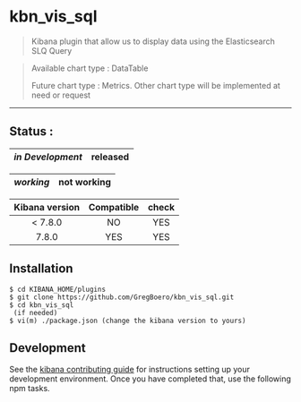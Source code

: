 # kbn_vis_sql

> Kibana plugin that allow us to display data using the Elasticsearch SLQ Query   

> Available chart type : DataTable 
>
> Future chart type : Metrics. Other chart type will be implemented at need or request  
---



## Status : 
|*in Development*| released     |
|:-------------:|:-------------:|

|*working*      | not working   |
|:-------------:|:-------------:|


| Kibana version| Compatible    | check          | 
|:-------------:|:-------------:|:-------------: |
| < 7.8.0       |      NO       |    YES         | 
| 7.8.0         |      YES      |    YES         | 



## Installation 
```
$ cd KIBANA_HOME/plugins
$ git clone https://github.com/GregBoero/kbn_vis_sql.git
$ cd kbn_vis_sql
 (if needed)
$ vi(m) ./package.json (change the kibana version to yours)
```

## Development

See the [kibana contributing guide](https://github.com/elastic/kibana/blob/master/CONTRIBUTING.md) for instructions setting up your development environment. Once you have completed that, use the following npm tasks.
